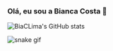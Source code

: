 ### Olá, eu sou a Bianca Costa 👋

![BiaCLima's GitHub stats](https://github-readme-stats.vercel.app/api?username=BiaCLima&show_icons=true&theme=radical)

![snake gif](https://github.com/BiaCLima/BiaCLima/blob/output/github-contribution-grid-snake.svg)
